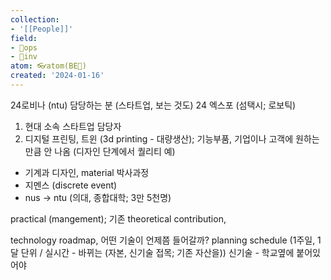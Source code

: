 ```yaml
---
collection:
- '[[People]]'
field:
- 🐙ops
- 🐢inv
atom: 👓atom(BE🔄)
created: '2024-01-16'
---
```


24로비나 (ntu)
담당하는 분 (스타트업, 보는 것도) 24
엑스포 (섬택시; 로보틱)

1. 현대 소속 스타트업 담당자
2. 디지털 프린팅, 트윈 (3d printing - 대량생산); 기능부품, 기업이나 고객에 원하는 만큼 안 나옴 (디자인 단계에서 퀄리티 예)
- 기계과 디자인, material 박사과정 
- 지멘스 (discrete event)
- nus -> ntu (의대, 종합대학; 3만 5천명)

practical (mangement); 기존 theoretical contribution, 

technology roadmap, 어떤 기술이 언제쯤 들어갈까? 
planning schedule (1주일, 1달 단위 / 실시간 - 바뀌는 (자본, 신기술 접목; 기존 자산을))
신기술 - 학교옆에 붙어있어야

